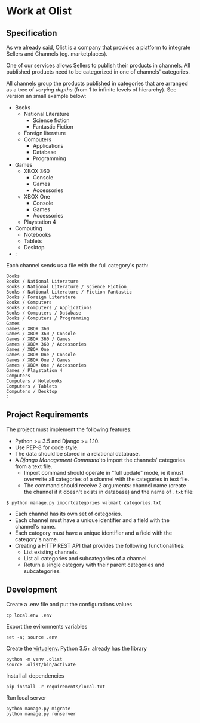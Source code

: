# Work at Olist

## Specification

As we already said, Olist is a company that provides a platform to integrate
Sellers and Channels (eg. marketplaces).

One of our services allows Sellers to publish their products in channels. All
published products need to be categorized in one of channels' categories.

All channels group the products published in categories that are arranged as a
tree of *varying depths* (from 1 to infinite levels of hierarchy). See version
an small example below:

- Books
  - National Literature
    - Science fiction
    - Fantastic Fiction
  - Foreign literature
  - Computers
    - Applications
    - Database
    - Programming
- Games
  - XBOX 360
    - Console
    - Games
    - Accessories
  - XBOX One
    - Console
    - Games
    - Accessories
  - Playstation 4
- Computing
  - Notebooks
  - Tablets
  - Desktop
- :

Each channel sends us a file with the full category's path:

```
Books
Books / National Literature
Books / National Literature / Science Fiction
Books / National Literature / Fiction Fantastic
Books / Foreign Literature
Books / Computers
Books / Computers / Applications
Books / Computers / Database
Books / Computers / Programming
Games
Games / XBOX 360
Games / XBOX 360 / Console
Games / XBOX 360 / Games
Games / XBOX 360 / Accessories
Games / XBOX One
Games / XBOX One / Console
Games / XBOX One / Games
Games / XBOX One / Accessories
Games / Playstation 4
Computers
Computers / Notebooks
Computers / Tablets
Computers / Desktop
:
```


## Project Requirements

The project must implement the following features:

- Python >= 3.5 and Django >= 1.10.
- Use PEP-8 for code style.
- The data should be stored in a relational database.
- A *Django Management Command* to import the channels' categories from a text file.
  - Import command should operate in "full update" mode, ie it must overwrite
    all categories of a channel with the categories in text file.
  - The command should receive 2 arguments: channel name (create the channel if
    it doesn't exists in database) and the name of `.txt` file:

```
$ python manage.py importcategories walmart categories.txt
```

- Each channel has its own set of categories.
- Each channel must have a unique identifier and a field with the channel's
  name.
- Each category must have a unique identifier and a field with the category's
  name.
- Creating a HTTP REST API that provides the following functionalities:
  - List existing channels.
  - List all categories and subcategories of a channel.
  - Return a single category with their parent categories and subcategories.


## Development

Create a .env file and put the configurations values
```
cp local.env .env
```

Export the evironments variables
```
set -a; source .env
```

Create the [virtualenv](https://virtualenv.pypa.io/en/stable/).
Python 3.5+ already has the library
```
python -m venv .olist
source .olist/bin/activate
```

Install all dependencies
```
pip install -r requirements/local.txt
```

Run local server
```
python manage.py migrate
python manage.py runserver
```